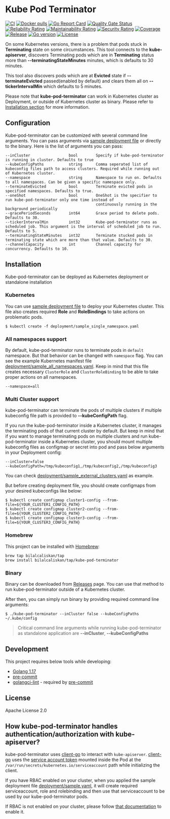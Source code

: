 # Kube Pod Terminator
[![CI](https://github.com/bilalcaliskan/kube-pod-terminator/workflows/CI/badge.svg?event=push)](https://github.com/bilalcaliskan/kube-pod-terminator/actions?query=workflow%3ACI)
[![Docker pulls](https://img.shields.io/docker/pulls/bilalcaliskan/kube-pod-terminator)](https://hub.docker.com/r/bilalcaliskan/kube-pod-terminator/)
[![Go Report Card](https://goreportcard.com/badge/github.com/bilalcaliskan/kube-pod-terminator)](https://goreportcard.com/report/github.com/bilalcaliskan/kube-pod-terminator)
[![Quality Gate Status](https://sonarcloud.io/api/project_badges/measure?project=bilalcaliskan_kube-pod-terminator&metric=alert_status)](https://sonarcloud.io/summary/new_code?id=bilalcaliskan_kube-pod-terminator)
[![Reliability Rating](https://sonarcloud.io/api/project_badges/measure?project=bilalcaliskan_kube-pod-terminator&metric=reliability_rating)](https://sonarcloud.io/summary/new_code?id=bilalcaliskan_kube-pod-terminator)
[![Maintainability Rating](https://sonarcloud.io/api/project_badges/measure?project=bilalcaliskan_kube-pod-terminator&metric=sqale_rating)](https://sonarcloud.io/summary/new_code?id=bilalcaliskan_kube-pod-terminator)
[![Security Rating](https://sonarcloud.io/api/project_badges/measure?project=bilalcaliskan_kube-pod-terminator&metric=security_rating)](https://sonarcloud.io/summary/new_code?id=bilalcaliskan_kube-pod-terminator)
[![Coverage](https://sonarcloud.io/api/project_badges/measure?project=bilalcaliskan_kube-pod-terminator&metric=coverage)](https://sonarcloud.io/summary/new_code?id=bilalcaliskan_kube-pod-terminator)
[![Release](https://img.shields.io/github/release/bilalcaliskan/kube-pod-terminator.svg)](https://github.com/bilalcaliskan/kube-pod-terminator/releases/latest)
[![Go version](https://img.shields.io/github/go-mod/go-version/bilalcaliskan/kube-pod-terminator)](https://github.com/bilalcaliskan/kube-pod-terminator)
[![License](https://img.shields.io/badge/License-Apache%202.0-blue.svg)](https://opensource.org/licenses/Apache-2.0)

On some Kubernetes versions, there is a problem that pods stuck in **Terminating** state on some circumstances. This tool
connects to the **kube-apiserver**, discovers Terminating pods which are in **Terminating** status more than **--terminatingStateMinutes**
minutes, which is defaults to 30 minutes.

This tool also discovers pods which are at **Evicted** state if **--terminateEvicted** passed(enabled by default) and
clears them all on **--tickerIntervalMin** which defaults to 5 minutes.

Please note that **kube-pod-terminator** can work in Kubernetes cluster as Deployment, or outside of Kubernetes cluster as binary.
Please refer to [Installation section](#installation) for more information.

## Configuration
Kube-pod-terminator can be customized with several command line arguments. You can pass arguments
via [sample deployment file](deployment/sample_single_namespace.yaml) or directly to the binary. Here is the list of arguments you can pass:

```
--inCluster                 bool        Specify if kube-pod-terminator is running in cluster. Defaults to true
--kubeConfigPaths           string      Comma seperated list of kubeconfig files path to access clusters. Required while running out of Kubernetes cluster.
--namespace                 string      Namespace to run on. Defaults to all namespaces. Can be given a specific namespace only.
--terminateEvicted          bool        Terminate evicted pods in specified namespaces. Defaults to true.
--oneShot                   bool        OneShot is the specifier to run kube-pod-terminator only one time instead of
                                        continuously running in the background periodically
--gracePeriodSeconds        int64       Grace period to delete pods. Defaults to 30.
--tickerIntervalMin         int32       Kube-pod-terminator runs as scheduled job. This argument is the interval of scheduled job to run. Defaults to 5.
--terminatingStateMinutes   int32       Terminate stucked pods in terminating state which are more than that value. Defaults to 30.
--channelCapacity           int         Channel capacity for concurrency. Defaults to 10.
```

## Installation
Kube-pod-terminator can be deployed as Kubernetes deployment or standalone installation

### Kubernetes
You can use [sample deployment file](deployment/sample_single_namespace.yaml) to deploy your Kubernetes cluster.
This file also creates required **Role** and **RoleBindings** to take actions on problematic pods.

```shell
$ kubectl create -f deployment/sample_single_namespace.yaml
```

### All namespaces support
By default, kube-pod-terminator runs to terminate pods in `default` namespace. But that behavior can be changed with
`namespace` flag. You can see the example Kubernetes manifest file [deployment/sample_all_namespaces.yaml](deployment/sample_all_namespaces.yaml).
Keep in mind that this file creates necessary `ClusterRole` and `ClusterRoleBinding` to be able to take proper actions on all
namespaces.
```
--namespace=all
```

### Multi Cluster support
kube-pod-terminator can terminate the pods of multiple clusters if multiple kubeconfig file path is provided
to **--kubeConfigPath** flag.

If you run the kube-pod-terminator inside a Kubernetes cluster, it manages the terminating pods of that current
cluster by default. But keep in mind that if you want to manage terminating pods on multiple clusters
and run kube-pod-terminator inside a Kubernetes cluster, you should mount multiple kubeconfig files as configmap or secret
into pod and pass below arguments in your Deployment config:
```
--inCluster=false
--kubeConfigPath=/tmp/kubeconfig1,/tmp/kubeconfig2,/tmp/kubeconfig3
```

You can check [deployment/sample_external_clusters.yaml](deployment/sample_external_clusters.yaml) as example.

But before creating deployment file, you should create configmaps from your desired kubeconfigs like below:
```shell
$ kubectl create configmap cluster1-config --from-file=${YOUR_CLUSTER1_CONFIG_PATH}
$ kubectl create configmap cluster2-config --from-file=${YOUR_CLUSTER2_CONFIG_PATH}
$ kubectl create configmap cluster3-config --from-file=${YOUR_CLUSTER3_CONFIG_PATH}
```

### Homebrew
This project can be installed with [Homebrew](https://brew.sh/):
```
brew tap bilalcaliskan/tap
brew install bilalcaliskan/tap/kube-pod-terminator
```

### Binary
Binary can be downloaded from [Releases](https://github.com/bilalcaliskan/kube-pod-terminator/releases) page. You can
use that method to run kube-pod-terminator outside of a Kubernetes cluster.

After then, you can simply run binary by providing required command line arguments:
```shell
$ ./kube-pod-terminator --inCluster false --kubeConfigPaths ~/.kube/config
```

> Critical command line arguments while running kube-pod-terminator as standalone application are **--inCluster**, **--kubeConfigPaths**

## Development
This project requires below tools while developing:
- [Golang 1.17](https://golang.org/doc/go1.16)
- [pre-commit](https://pre-commit.com/)
- [golangci-lint](https://golangci-lint.run/usage/install/) - required by [pre-commit](https://pre-commit.com/)

## License
Apache License 2.0

## How kube-pod-terminator handles authentication/authorization with kube-apiserver?

kube-pod-terminator uses [client-go](https://github.com/kubernetes/client-go) to interact
with `kube-apiserver`. [client-go](https://github.com/kubernetes/client-go) uses the [service account token](https://kubernetes.io/docs/tasks/configure-pod-container/configure-service-account/)
mounted inside the Pod at the `/var/run/secrets/kubernetes.io/serviceaccount` path while initializing the client.

If you have RBAC enabled on your cluster, when you applied the sample deployment file [deployment/sample.yaml](deployment/sample_single_namespace.yaml),
it will create required serviceaccount, role and rolebinding and then use that serviceaccount to be used
by our kube-pod-terminator pods.

If RBAC is not enabled on your cluster, please follow [that documentation](https://kubernetes.io/docs/reference/access-authn-authz/rbac/) to enable it.
